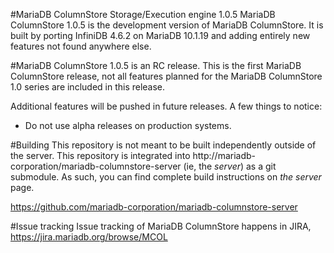 #MariaDB ColumnStore Storage/Execution engine 1.0.5
MariaDB ColumnStore 1.0.5 is the development version of MariaDB ColumnStore. 
It is built by porting InfiniDB 4.6.2 on MariaDB 10.1.19 and adding entirely 
new features not found anywhere else.

#MariaDB ColumnStore 1.0.5 is an RC release. 
This is the first MariaDB ColumnStore release, not all features planned for the MariaDB ColumnStore 1.0 
series are included in this release. 

Additional features will be pushed in future releases. 
A few things to notice:
- Do not use alpha releases on production systems.

#Building
This repository is not meant to be built independently outside of the server.  This repository is integrated into http://mariadb-corporation/mariadb-columnstore-server (ie, the *server*) as a git submodule.  As such, you can find complete build instructions on *the server* page.

  https://github.com/mariadb-corporation/mariadb-columnstore-server

#Issue tracking
Issue tracking of MariaDB ColumnStore happens in JIRA, https://jira.mariadb.org/browse/MCOL
